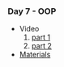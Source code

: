 ### Day 7 - OOP

* Video
  1. [part 1](https://itihub.sharepoint.com/sites/SD43_SWAPD/Shared%20Documents/General/Recordings/OOP%20Lect%2007-20221103_090449-Meeting%20Recording.mp4?web=1)
  2. [part 2](https://itihub.sharepoint.com/sites/SD43_SWAPD/Shared%20Documents/General/Recordings/OOP%20Lect%2007-20221103_110452-Meeting%20Recording.mp4?web=1)
* [Materials](https://drive.google.com/drive/folders/1ugQ-k-4VOdP0C99-6MZvNiGujGJkvm5e?usp=sharing)

